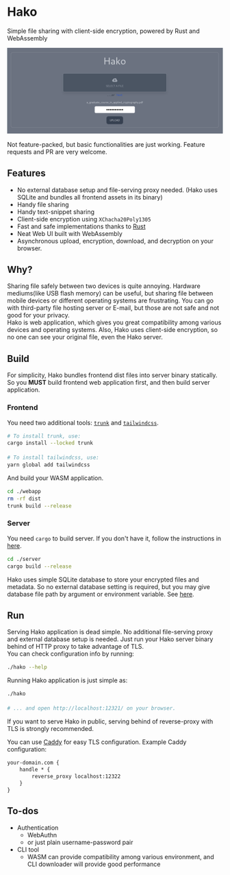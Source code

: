 # Hako
Simple file sharing with client-side encryption, powered by Rust and WebAssembly  

![preview](./res/preview.png)
  
Not feature-packed, but basic functionalities are just working. Feature requests and PR are very welcome.

## Features
* No external database setup and file-serving proxy needed. (Hako uses SQLite and bundles all frontend assets in its binary)
* Handy file sharing
* Handy text-snippet sharing
* Client-side encryption using `XChacha20Poly1305`
* Fast and safe implementations thanks to [Rust](https://www.rust-lang.org/)
* Neat Web UI built with WebAssembly
* Asynchronous upload, encryption, download, and decryption on your browser.

## Why?
Sharing file safely between two devices is quite annoying. Hardware mediums(like USB flash memory) can be useful, but sharing file between mobile devices or different operating systems are frustrating.
You can go with third-party file hosting server or E-mail, but those are not safe and not good for your privacy.  
Hako is web application, which gives you great compatibility among various devices and operating systems. Also, Hako uses client-side encryption, so no one can see your original file, even the Hako server.

## Build
For simplicity, Hako bundles frontend dist files into server binary statically. So you **MUST** build frontend web application first, and then build server application.

### Frontend
You need two additional tools: [`trunk`](https://trunkrs.dev/) and [`tailwindcss`](https://tailwindcss.com/).
```sh
# To install trunk, use:
cargo install --locked trunk

# To install tailwindcss, use:
yarn global add tailwindcss
```

And build your WASM application.
```sh
cd ./webapp
rm -rf dist
trunk build --release
```

### Server
You need `cargo` to build server. If you don't have it, follow the instructions in [here](https://www.rust-lang.org/tools/install).
```sh
cd ./server
cargo build --release
```
Hako uses simple SQLite database to store your encrypted files and metadata. So no external database setting is required, but you may give database file path by argument or environment variable. See [here](https://github.com/skystar-p/hako/blob/b8bed17019232452d8ca98ff9a0ae20521af02e1/server/src/config.rs#L9).


## Run
Serving Hako application is dead simple. No additional file-serving proxy and external database setup is needed. Just run your Hako server binary behind of HTTP proxy to take advantage of TLS.  
You can check configuration info by running:
```sh
./hako --help
```

Running Hako application is just simple as:
```sh
./hako

# ... and open http://localhost:12321/ on your browser.
```

If you want to serve Hako in public, serving behind of reverse-proxy with TLS is strongly recommended.

You can use [Caddy](https://caddyserver.com/) for easy TLS configuration. Example Caddy configuration:
```
your-domain.com {
    handle * {
        reverse_proxy localhost:12322
    }
}
```

## To-dos
* Authentication
    * WebAuthn
    * or just plain username-password pair
* CLI tool
    * WASM can provide compatibility among various environment, and CLI downloader will provide good performance
